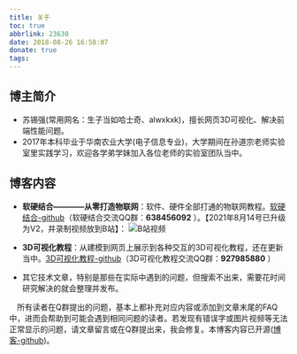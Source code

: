 ```yaml
---
title: 关于
toc: true
abbrlink: 23630
date: 2018-08-26 16:58:07
donate: true
tags:
---
```


## 博主简介
- 苏锡强(常用网名：生子当如哈士奇、alwxkxk)，擅长网页3D可视化、解决前端性能问题。
- 2017年本科毕业于华南农业大学(电子信息专业)，大学期间在孙道宗老师实验室里实践学习，欢迎各学弟学妹加入各位老师的实验室团队当中。

## 博客内容
- __软硬结合————从零打造物联网__：软件、硬件全部打通的物联网教程。[软硬结合-github](https://github.com/alwxkxk/soft-and-hard)（软硬结合交流QQ群：__638456092__ ）。【2021年8月14号已升级为V2，并录制视频放到B站】：
![B站视频](/blog/blog_images/B站视频.webp)

- __3D可视化教程__：从建模到网页上展示到各种交互的3D可视化教程，还在更新当中。[3D可视化教程-github](https://github.com/alwxkxk/threejs-example)（3D可视化教程交流QQ群：__927985880__ ）

- 其它技术文章，特别是那些在实际中遇到的问题，但搜索不出来，需要花时间研究解决的就会整理并发布。

&emsp;所有读者在Q群提出的问题，基本上都补充对应内容或添加到文章末尾的FAQ中，进而会帮助到可能会遇到相同问题的读者。若发现有错误字或图片视频等无法正常显示的问题，请文章留言或在Q群提出来，我会修复。本博客内容已开源([博客-github](https://github.com/alwxkxk/blog))。





